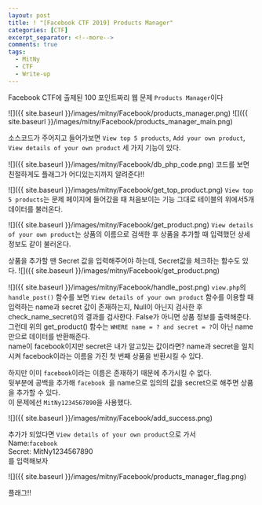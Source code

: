 ```yaml
---
layout: post
title: ! "[Facebook CTF 2019] Products Manager"
categories: [CTF]
excerpt_separator: <!--more-->
comments: true
tags:
  - MitNy
  - CTF
  - Write-up
---
```


Facebook CTF에 출제된 100 포인트짜리 웹 문제 `Products Manager`이다

<!--more-->

![]({{ site.baseurl }}/images/mitny/Facebook/products_manager.png)
![]({{ site.baseurl }}/images/mitny/Facebook/products_manager_main.png)

소스코드가 주어지고 들어가보면 `View top 5 products`, `Add your own product`, `View details of your own product` 세 가지 기능이 있다.<br>

![]({{ site.baseurl }}/images/mitny/Facebook/db_php_code.png)
코드를 보면 친절하게도 플래그가 어디있는지까지 알려준다!!

![]({{ site.baseurl }}/images/mitny/Facebook/get_top_product.png)
`View top 5 products`는 문제 페이지에 들어갔을 때 처음보이는 기능 그대로 테이블의 위에서5개 데이터를 불러온다.

![]({{ site.baseurl }}/images/mitny/Facebook/get_product.png)
`View details of your own product`는 상품의 이름으로 검색한 후 상품을 추가할 때 입력했던 상세정보도 같이 불러온다.


상품을 추가할 땐 Secret 값을 입력해주어야 하는데, Secret값을 체크하는 함수도 있다.
![]({{ site.baseurl }}/images/mitny/Facebook/get_product.png)

![]({{ site.baseurl }}/images/mitny/Facebook/handle_post.png)
`view.php`의 `handle_post()` 함수를 보면 `View details of your own product` 함수를 이용할 때<br>
입력하는 name과 secret 값이 존재하는지, Null이 아닌지 검사한 후<br>
check_name_secret()의 결과를 검사한다. False가 아니면 상품 정보를 출력해준다.<br>
그런데 위의 get_product() 함수는 `WHERE name = ? and secret = ?`이 아닌 name만으로 데이터를 반환해준다.<br>
name이 facebook이지만 secret은 내가 알고있는 값이라면? name과 secret을 일치시켜 facebook이라는 이름을 가진
첫 번째 상품을 반환시킬 수 있다.

하지만 이미 `facebook`이라는 이름은 존재하기 때문에 추가시킬 수 없다.<br>
뒷부분에 공백을 추가해 `facebook `을 name으로 임의의 값을 secret으로 해주면 상품을 추가할 수 있다.<br>
이 문제에선 `MitNy1234567890`을 사용했다.

![]({{ site.baseurl }}/images/mitny/Facebook/add_success.png)

추가가 되었다면 `View details of your own product`으로 가서<br>
Name:`facebook `<br>
Secret: MitNy1234567890  <br> 를 입력해보자

![]({{ site.baseurl }}/images/mitny/Facebook/products_manager_flag.png)

플래그!!
